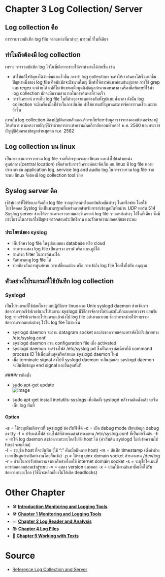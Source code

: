# Chapter 3 Log Collection/ Server
## Log collection คือ 
การรวบรวมบันทึก log file จากแหล่งที่มาต่างๆ มารวมไว้ในที่เดียว

## ทำไมถึงต้องมี log collection 
เพราะ การรวมบันทึก log ไว้ในที่เดียวจะชวยให้เราทำงานได้ง่ายขึ้น เช่น
* ทำให้แก้ไขปัญหาได้ง่ายขึ้นและเร็วขึ้น การทำ log collection จะทำให้เราค้นหาได้เร็วมากขึ้น ปัญหาหนึ่งของ log file คือมันมักจะมีขนาดใหญ่ ซึ่งทำให้การค้นหาค่อนข้างยุ่งยาก การใช้ grep และ regex แจช่วยได้ แต่ก็ไม่เพียงพอเมื่อพูดถึงข้อมูลจำนวนมหาศาล เครื่องมือพิเศษที่ใช้ทำ log collection มักจะมีความสามารถในการค้นหาที่รวดเร็ว
* การวิเคราะห์  การเก็บ log file ในที่ต่างๆอาจแตกต่างกันทั้งรูปแบบทั้งเวลา ดังนั้น log collection จะมีเครื่องมือที่ช่วยในการบันทึก ทำให้การแก้ปัญหาและการจัดการรวดเร็วและง่ายยิ่งขึ้น

การเก็บ log collection ต้องปฏิบัติตามหลักเกณฑ์การเก็บรักษาข้อมูลจราจรทางคอมพิวเตอร์ของผู้ให้บริการ ตามพระราชบัญญัติว่าด้วยการกระทำความผิดเกี่ยวกับคอมพิวเตอร์ พ.ศ. 2560 และพระราชบัญญัติคุ้มครองข้อมูลส่วนบุคคล พ.ศ. 2562

## Log collection บน linux 
เป็นกระบวนการรวบรวม log file จากที่ต่างๆบนระบบ linux และส่งไปยังตำแหน่งศูนย์กลาง(central location) เพื่อสำหรับการวิเคราะห์และจัดเก็บ บน linux มี log file หลายประเภทเช่น application log, service log and audio log ในการรวบรวม log file จากระบบ linux จึงต้องมี log collection tool ช่วย 

## Syslog server คือ
เซิร์ฟเวอร์ที่ใช้รับและจัดเก็บ log file จากอุปกรณ์หรือแอปพลิเคชันต่างๆ ในเครือข่าย โดยใช้โปรโตคอล Syslog ซึ่งเป็นมาตรฐานที่แพร่หลายสำหรับการส่งข้อมูลบันทึกผ่าน UDP พอร์ต 514 
Syslog server ช่วยให้เราสามารถรวบรวมและวิเคราะห์ log file จากแหล่งต่างๆ ได้ในที่เดียว ซึ่งมีประโยชน์ในการแก้ไขปัญหา ตรวจสอบประสิทธิภาพ และรักษาความปลอดภัยของระบบ

### ประโยชน์ของ syslog
* เก็บรักษา log file ในรูปแบบของ database หรือ cloud
* สามารถแสดง log file เป็นตาราง กราฟ หรือ แผนภูมิได้
* สามารถ filter ในการค้นหาได้
* จัดหมวดหมู log file ได้
* ช่วยป้องกันการศูนย์หาย การเปลี่ยนแปลง หรือ การเข้าถึง log file โดยไม่ได้รับ อนุญาต

## ตัวอย่างโปรแกรมที่ใช้บันทึก log collection
### Syslogd
เป็นโปรแกรมที่ใช้บ่อยในระบบปฏิบัติการ linux และ Unix
syslogd daemon ช่วยจัดการข้อความจากเซิร์ฟเวอร์และโปรแกรม syslogd มีวิธีการจัดการไฟล์และบันทึกแบบครบวงจร ยอมรับ log จากเซิร์ฟเวอร์และโปรแกรมแล้วนำไป log file อย่างเหมาะสม ซึ่งสามารถช่วยให้รวบรวมข้อความจากแหล่งต่างๆ ไว้ใน log file ได้ง่ายขึ้น

* syslogd daemon จะอ่าน datagram socket และส่งขอความแต่ละบรรทัดไปยังปลายทาง /etc/syslog.conf 
* syslogd daemon อ่าน configuration file เมื่อ activated
* syslogd daemon จะสร้างไฟล์ /etc/syslog.pd ซึ่งเป็นบรรทัดเดียวที่มี command process ID ใช้เพื่อนสิ้นสุดหรือกำหนด syslogd daemon ใหม่ 
* เมื่อ terminate signal ส่งไปที่ syslogd daemon จะสิ้นสุดและ syslogd daemon จะบันทึกข้อมูล end signal และสิ้นสุดทันที

####การติดตั้ง
* sudo apt-get update<br>
  ![image](![image](https://github.com/Jxwgame/Monitoring-and-Logging-Tools-Sec-2/assets/109953502/baf463c1-cbba-4b94-88d5-f30c538b7f66))<br>

* sudo apt-get install inetutils-syslogs
เพื่อติดตั้ง syslogd หลังจาดติดตั้งแล้วจะเริ่มเก็บ log ทันที

#### Option
-a = ใช้ระบุเพิ่มเติมจากที่ syslogd ต้องรับฟังได้
-d = เปิด debug mode เขียนข้อมูล debug ลง tty
-f = ปรับแต่งไฟล์ ระบุไฟล์ที่กำหนดค่าสำรองแทน /etc/syslog.conf ที่เป็นค่าเริ่มต้น
-h = ทำให้ log daemon ส่งข้อความระยะไกลไปยัง host ได้ (ค่าเริ่มต้น syslogd ไม่ส่งข้อความไป host ระยะไกล)	
-l = ระบุชื่อ host ที่จะบันทึก (ใช้ “:” คั่นเมื่อมีหลาย host)
-m = บันทึก timestamp (ตั้งค่าช่วงเวลาเป็นศูนย์จะปิดทำงานโดยสิ้นเชิง)
-p = ใช้ระบุ uinx domain socket สำรองแทน /dev/log
-r = ช่วยในการรับข้อความจากเครือข่ายโดยใช้ internet domain socket
-s = ระบุชื่อโดเมนที่ควรถอดออกก่อนเข้าสู่ระบบ
-v = แสดง version และออก
-x = ปอดใช้งานค้นหาชื่อเมื่อได้รับข้อความระยะไกล (วิธีนี้จะหลีกเลี่ยงไม่ให้เกิด deadlocks)

# Other Chapter
- 🛠 [**Introduction Monitoring and Logging Tools**](https://github.com/Jxwgame/Monitoring-and-Logging-Tools-Sec-2/blob/main/README.md)
- 🛠 [**Chapter 1 Monitoring and Logging Tools**](https://github.com/Jxwgame/Monitoring-and-Logging-Tools-Sec-2/blob/main/Chapter%201/Readme.md)
- 📈 [**Chapter 2 Log Reader and Analysis**](https://github.com/Jxwgame/Monitoring-and-Logging-Tools-Sec-2/blob/main/Chapter%202/Readme.md)
- 📚 [**Chapter 4 Log Files**](https://github.com/Jxwgame/Monitoring-and-Logging-Tools-Sec-2/blob/main/Chapter%204/Readme.md)
- 📩 [**Chapter 5 Working with Texts**](https://github.com/Jxwgame/Monitoring-and-Logging-Tools-Sec-2/blob/main/Chapter%205/Readme.md)

# Source
- [Reference Log Collection and Server](https://github.com/Jxwgame/Monitoring-and-Logging-Tools-Sec-2/blob/main/Reference/Chapter%203.md)
